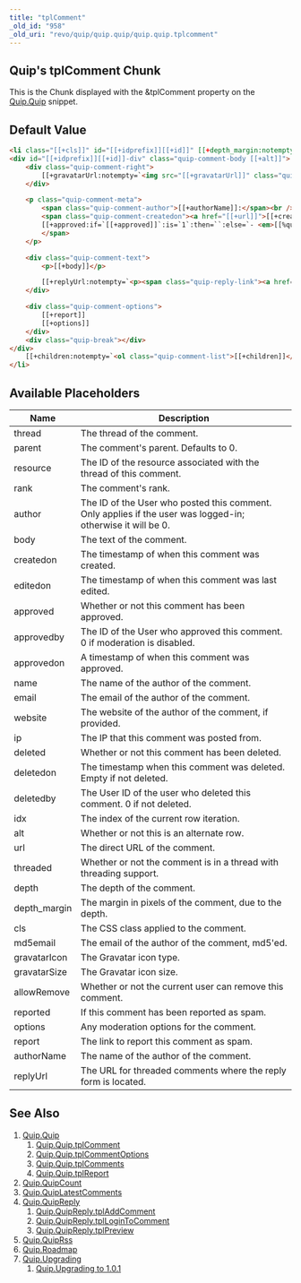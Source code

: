 ```yaml
---
title: "tplComment"
_old_id: "958"
_old_uri: "revo/quip/quip.quip/quip.quip.tplcomment"
---
```


## Quip's tplComment Chunk

This is the Chunk displayed with the &tplComment property on the [Quip.Quip](extras/quip/quip "Quip.Quip") snippet.

## Default Value

```html
<li class="[[+cls]]" id="[[+idprefix]][[+id]]" [[+depth_margin:notempty=`style="padding-left: [[+depth_margin]]px"`]]>
<div id="[[+idprefix]][[+id]]-div" class="quip-comment-body [[+alt]]">
    <div class="quip-comment-right">
        [[+gravatarUrl:notempty=`<img src="[[+gravatarUrl]]" class="quip-avatar" alt="" />`]]
    </div>

    <p class="quip-comment-meta">
        <span class="quip-comment-author">[[+authorName]]:</span><br />
        <span class="quip-comment-createdon"><a href="[[+url]]">[[+createdon]]</a>
        [[+approved:if=`[[+approved]]`:is=`1`:then=``:else=`- <em>[[%quip.unapproved? &namespace=`quip` &topic=`default`]]</em>`]]
        </span>
    </p>

    <div class="quip-comment-text">
        <p>[[+body]]</p>

        [[+replyUrl:notempty=`<p><span class="quip-reply-link"><a href="[[+replyUrl]]">[[%quip.reply? &namespace=`quip` &topic=`default`]]</a></span></p>`]]
    </div>

    <div class="quip-comment-options">
        [[+report]]
        [[+options]]
    </div>
    <div class="quip-break"></div>
</div>
    [[+children:notempty=`<ol class="quip-comment-list">[[+children]]</ol>`]]
</li>
```

## Available Placeholders

| Name         | Description                                                                                                 |
| ------------ | ----------------------------------------------------------------------------------------------------------- |
| thread       | The thread of the comment.                                                                                  |
| parent       | The comment's parent. Defaults to 0.                                                                        |
| resource     | The ID of the resource associated with the thread of this comment.                                          |  |
| rank         | The comment's rank.                                                                                         |
| author       | The ID of the User who posted this comment. Only applies if the user was logged-in; otherwise it will be 0. |
| body         | The text of the comment.                                                                                    |
| createdon    | The timestamp of when this comment was created.                                                             |
| editedon     | The timestamp of when this comment was last edited.                                                         |
| approved     | Whether or not this comment has been approved.                                                              |
| approvedby   | The ID of the User who approved this comment. 0 if moderation is disabled.                                  |
| approvedon   | A timestamp of when this comment was approved.                                                              |
| name         | The name of the author of the comment.                                                                      |
| email        | The email of the author of the comment.                                                                     |
| website      | The website of the author of the comment, if provided.                                                      |
| ip           | The IP that this comment was posted from.                                                                   |
| deleted      | Whether or not this comment has been deleted.                                                               |
| deletedon    | The timestamp when this comment was deleted. Empty if not deleted.                                          |
| deletedby    | The User ID of the user who deleted this comment. 0 if not deleted.                                         |
| idx          | The index of the current row iteration.                                                                     |
| alt          | Whether or not this is an alternate row.                                                                    |
| url          | The direct URL of the comment.                                                                              |
| threaded     | Whether or not the comment is in a thread with threading support.                                           |
| depth        | The depth of the comment.                                                                                   |
| depth_margin | The margin in pixels of the comment, due to the depth.                                                      |
| cls          | The CSS class applied to the comment.                                                                       |
| md5email     | The email of the author of the comment, md5'ed.                                                             |
| gravatarIcon | The Gravatar icon type.                                                                                     |
| gravatarSize | The Gravatar icon size.                                                                                     |
| allowRemove  | Whether or not the current user can remove this comment.                                                    |
| reported     | If this comment has been reported as spam.                                                                  |
| options      | Any moderation options for the comment.                                                                     |
| report       | The link to report this comment as spam.                                                                    |
| authorName   | The name of the author of the comment.                                                                      |
| replyUrl     | The URL for threaded comments where the reply form is located.                                              |

## See Also

1. [Quip.Quip](extras/quip/quip)
    1. [Quip.Quip.tplComment](extras/quip/quip/tplcomment)
    2. [Quip.Quip.tplCommentOptions](extras/quip/quip/tplcommentoptions)
    3. [Quip.Quip.tplComments](extras/quip/quip/tplcomments)
    4. [Quip.Quip.tplReport](extras/quip/quip/tplreport)
2. [Quip.QuipCount](extras/quip/quip.quipcount)
3. [Quip.QuipLatestComments](extras/quip/quip.quiplatestcomments)
4. [Quip.QuipReply](extras/quip/quip.quipreply)
    1. [Quip.QuipReply.tplAddComment](extras/quip/quip.quipreply/tpladdcomment)
    2. [Quip.QuipReply.tplLoginToComment](extras/quip/quip.quipreply/tpllogintocomment)
    3. [Quip.QuipReply.tplPreview](extras/quip/quip.quipreply/tplpreview)
5. [Quip.QuipRss](extras/quip/quip.quiprss)
6. [Quip.Roadmap](extras/quip/quip.roadmap)
7. [Quip.Upgrading](extras/quip/quip.upgrading)
    1. [Quip.Upgrading to 1.0.1](extras/quip/quip.upgrading/upgrading-to-1.0.1)
